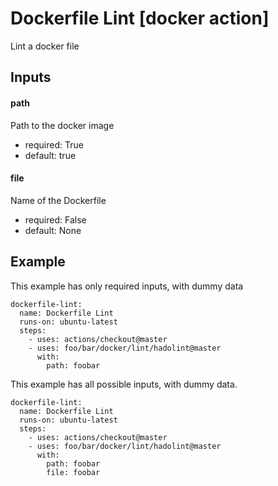 # Dockerfile Lint [docker action]

Lint a docker file

## Inputs

#### path

Path to the docker image

- required: True
- default: true

#### file

Name of the Dockerfile

- required: False
- default: None



## Example

This example has only required inputs, with dummy data

    dockerfile-lint:
      name: Dockerfile Lint
      runs-on: ubuntu-latest
      steps:
        - uses: actions/checkout@master
        - uses: foo/bar/docker/lint/hadolint@master
          with:
            path: foobar


This example has all possible inputs, with dummy data.

    dockerfile-lint:
      name: Dockerfile Lint
      runs-on: ubuntu-latest
      steps:
        - uses: actions/checkout@master
        - uses: foo/bar/docker/lint/hadolint@master
          with:
            path: foobar
            file: foobar
